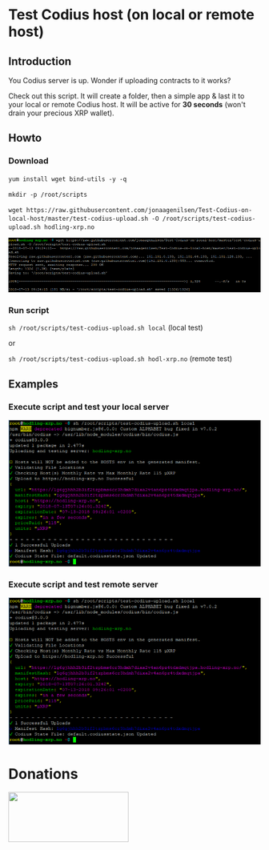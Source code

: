 # Test Codius host (on local or remote host)

## Introduction
You Codius server is up. Wonder if uploading contracts to it works?

Check out this script. It will create a folder, then a simple app & last it to your local or remote Codius host. It will be active for **30 seconds** (won't drain your precious XRP wallet).

## Howto

### Download
`yum install wget bind-utils -y -q`

`mkdir -p /root/scripts`

`wget https://raw.githubusercontent.com/jonaagenilsen/Test-Codius-on-local-host/master/test-codius-upload.sh -O /root/scripts/test-codius-upload.sh hodling-xrp.no`

![screen](https://github.com/jonaagenilsen/Test-Codius-on-local-host/blob/master/fetch_test-codius-upload.sh.png)

### Run script
`sh /root/scripts/test-codius-upload.sh local` (local test)

or

`sh /root/scripts/test-codius-upload.sh hodl-xrp.no` (remote test)

## Examples
### Execute script and test your local server
![screen](https://github.com/jonaagenilsen/Test-Codius-on-local-host/blob/master/test_local.png)

### Execute script and test remote server
![screen](https://github.com/jonaagenilsen/Test-Codius-on-local-host/blob/master/test_local.png)

# Donations
[<img src="https://xrptipbot.nodum.io/static/tipbot%20card-min.png" data-canonical-src="https://www.xrptipbot.com/stats/user/account:jonaagenilsen/network:twitter/" width="240" height="100" />
](https://www.xrptipbot.com/stats/user/account:jonaagenilsen/network:twitter/)

